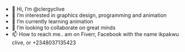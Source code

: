 - 👋 Hi, I’m @clergyclive
- 👀 I’m interested in graphics design, programming and animation
- 🌱 I’m currently learning animation
- 💞️ I’m looking to collaborate on great minds 
- 📫 How to reach me.. am on Fiverr, Facebook with the name ikpakwu clive, or +2348037135423

<!---
clergyclive/clergyclive is a ✨ special ✨ repository because its `README.md` (this file) appears on your GitHub profile.
You can click the Preview link to take a look at your changes.
--->
